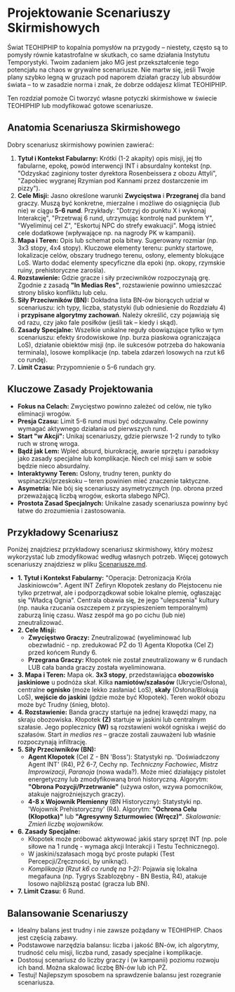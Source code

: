 # Projektowanie Scenariuszy Skirmishowych

Świat TEOHIPHIP to kopalnia pomysłów na przygody – niestety, często są to pomysły równie katastrofalne w skutkach, co same działania Instytutu Temporystyki. Twoim zadaniem jako MG jest przekształcenie tego potencjału na chaos w grywalne scenariusze. Nie martw się, jeśli Twoje plany szybko legną w gruzach pod naporem działań graczy lub absurdów świata – to w zasadzie norma i znak, że dobrze oddajesz klimat TEOHIPHIP.

Ten rozdział pomoże Ci tworzyć własne potyczki skirmishowe w świecie TEOHIPHIP lub modyfikować gotowe scenariusze.

## Anatomia Scenariusza Skirmishowego

Dobry scenariusz skirmishowy powinien zawierać:

1.  **Tytuł i Kontekst Fabularny:** Krótki (1-2 akapity) opis misji, jej tło fabularne, epokę, powód interwencji INT i absurdalny kontekst (np. "Odzyskać zaginiony toster dyrektora Rosenbeissera z obozu Attyli", "Zapobiec wygranej Rzymian pod Kannami przez dostarczenie im pizzy").
2.  **Cele Misji:** Jasno określone warunki **Zwycięstwa** i **Przegranej** dla band graczy. Muszą być konkretne, mierzalne i możliwe do osiągnięcia (lub nie) w ciągu **5-6 rund**. Przykłady: "Dotrzyj do punktu X i wykonaj Interakcję", "Przetrwaj 6 rund, utrzymując kontrolę nad punktem Y", "Wyeliminuj cel Z", "Eskortuj NPC do strefy ewakuacji". Mogą istnieć cele dodatkowe (wpływające np. na nagrody PK w kampanii).
3.  **Mapa i Teren:** Opis lub schemat pola bitwy. Sugerowany rozmiar (np. 3x3 stopy, 4x4 stopy). Kluczowe elementy terenu: punkty startowe, lokalizacje celów, obszary trudnego terenu, osłony, elementy blokujące LoS. Warto dodać elementy specyficzne dla epoki (np. okopy, rzymskie ruiny, prehistoryczne zarośla).
4.  **Rozstawienie:** Gdzie gracze i siły przeciwników rozpoczynają grę. Zgodnie z zasadą **"In Medias Res"**, rozstawienie powinno umieszczać strony blisko konfliktu lub celu.
5.  **Siły Przeciwników (BN):** Dokładna lista BN-ów biorących udział w scenariuszu: ich typy, liczba, statystyki (lub odniesienie do Rozdziału 4) i **przypisane algorytmy zachowań**. Należy określić, czy pojawiają się od razu, czy jako fale posiłków (jeśli tak – kiedy i skąd).
6.  **Zasady Specjalne:** Wszelkie unikalne reguły obowiązujące tylko w tym scenariuszu: efekty środowiskowe (np. burza piaskowa ograniczająca LoS), działanie obiektów misji (np. ile sukcesów potrzeba do hakowania terminala), losowe komplikacje (np. tabela zdarzeń losowych na rzut k6 co rundę).
7.  **Limit Czasu:** Przypomnienie o 5-6 rundach gry.

## Kluczowe Zasady Projektowania

* **Fokus na Celach:** Zwycięstwo powinno zależeć od celów, nie tylko eliminacji wrogów.
* **Presja Czasu:** Limit 5-6 rund musi być odczuwalny. Cele powinny wymagać aktywnego działania od pierwszych rund.
* **Start "w Akcji":** Unikaj scenariuszy, gdzie pierwsze 1-2 rundy to tylko ruch w stronę wroga.
* **Bądź jak Lem:** Wpleć absurd, biurokrację, awarie sprzętu i paradoksy jako zasady specjalne lub komplikacje. Niech cel misji sam w sobie będzie nieco absurdalny.
* **Interaktywny Teren:** Osłony, trudny teren, punkty do wspinaczki/przeskoku – teren powinien mieć znaczenie taktyczne.
* **Asymetria:** Nie bój się scenariuszy asymetrycznych (np. obrona przed przeważającą liczbą wrogów, eskorta słabego NPC).
* **Prostota Zasad Specjalnych:** Unikalne zasady scenariusza powinny być łatwe do zrozumienia i zastosowania.

## Przykładowy Scenariusz

Poniżej znajdziesz przykładowy scenariusz skirmishowy, który możesz wykorzystać lub zmodyfikować według własnych potrzeb. Więcej gotowych scenariuszy znajdziesz w pliku [Scenariusze.md](Scenariusze.md).

* **1. Tytuł i Kontekst Fabularny:** "Operacja: Detronizacja Króla Jaskiniowców". Agent INT Zefiryn Kłopotek zesłany do Plejstocenu nie tylko przetrwał, ale i podporządkował sobie lokalne plemię, ogłaszając się "Władcą Ognia". Centrala obawia się, że jego "ulepszenia" kultury (np. nauka rzucania oszczepem z przyspieszeniem temporalnym) zaburzą linię czasu. Wasz zespół ma go po cichu (lub nie) zneutralizować.
* **2. Cele Misji:**
    * **Zwycięstwo Graczy:** Zneutralizować (wyeliminować lub obezwładnić - np. zredukować PŻ do 1) Agenta Kłopotka (Cel Z) przed końcem Rundy 6.
    * **Przegrana Graczy:** Kłopotek nie został zneutralizowany w 6 rundach LUB cała banda graczy została wyeliminowana.
* **3. Mapa i Teren:** Mapa ok. **3x3 stopy**, przedstawiająca **obozowisko jaskiniowe** u podnóża skał. Kilka **namiotów/szałasów** (Ukrycie/Osłona), centralne **ognisko** (może lekko zasłaniać LoS), **skały** (Osłona/Blokują LoS), **wejście do jaskini** (gdzie może być Kłopotek). Teren wokół obozu może być Trudny (śnieg, błoto).
* **4. Rozstawienie:** Banda graczy startuje na jednej krawędzi mapy, na skraju obozowiska. Kłopotek **(Z)** startuje w jaskini lub centralnym szałasie. Jego poplecznicy **(W)** są rozstawieni wokół ogniska i wejść do szałasów. Start *in medias res* – gracze zostali zauważeni lub właśnie rozpoczynają infiltrację.
* **5. Siły Przeciwników (BN):**
    * **Agent Kłopotek** (Cel Z - BN 'Boss'): Statystyki np. 'Doświadczony Agent INT' (R4), PŻ 6-7, Cechy np. *Techniczny Fachowiec*, *Mistrz Improwizacji*, *Paranoja* (nowa wada?). Może mieć działający pistolet energetyczny lub zmodyfikowaną broń historyczną. Algorytm: **"Obrona Pozycji/Przetrwanie"** (używa osłon, wzywa pomocników, atakuje najgroźniejszych graczy).
    * **4-8 x Wojownik Plemienny** (BN Historyczny): Statystyki np. 'Wojownik Prehistoryczny' (R4). Algorytm: **"Ochrona Celu (Kłopotka)"** lub **"Agresywny Szturmowiec (Wręcz)"**. *Skalowanie: Zmień liczbę wojowników.*
* **6. Zasady Specjalne:**
    * Kłopotek może próbować aktywować jakiś stary sprzęt INT (np. pole siłowe na 1 rundę - wymaga akcji Interakcji i Testu Technicznego).
    * W jaskini/szałasach mogą być proste pułapki (Test Percepcji/Zręczności, by uniknąć).
    * *Komplikacja (Rzut k6 co rundę na 1-2):* Pojawia się lokalna megafauna (np. Tygrys Szablozębny - BN Bestia, R4), atakuje losowo najbliższą postać (gracza lub BN).
* **7. Limit Czasu:** 6 Rund.

## Balansowanie Scenariuszy

* Idealny balans jest trudny i nie zawsze pożądany w TEOHIPHIP. Chaos jest częścią zabawy.
* Podstawowe narzędzia balansu: liczba i jakość BN-ów, ich algorytmy, trudność celu misji, liczba rund, zasady specjalne i komplikacje.
* Dostosuj scenariusz do liczby graczy i (w kampanii) poziomu rozwoju ich band. Można skalować liczbę BN-ów lub ich PŻ.
* Testuj! Najlepszym sposobem na sprawdzenie balansu jest rozegranie scenariusza.
